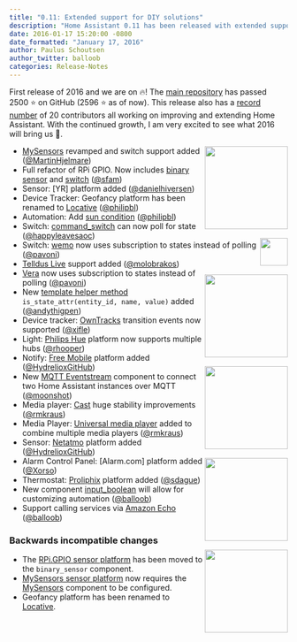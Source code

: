 ```yaml
---
title: "0.11: Extended support for DIY solutions"
description: "Home Assistant 0.11 has been released with extended support for making your own home automation components using a Raspberry Pi and MySensors."
date: 2016-01-17 15:20:00 -0800
date_formatted: "January 17, 2016"
author: Paulus Schoutsen
author_twitter: balloob
categories: Release-Notes
---
```


First release of 2016 and we are on 🔥! The [main repository][github-ha] has passed 2500 ⭐ on GitHub (2596 ⭐ as of now). This release also has a [record number][release-pr] of 20 contributors all working on improving and extending Home Assistant. With the continued growth, I am very excited to see what 2016 will bring us 🤘.

[github-ha]: https://github.com/home-assistant/home-assistant/
[release-pr]: https://github.com/home-assistant/home-assistant/pull/883#partial-users-participants

<img src='https://brands.home-assistant.io/mysensors/logo.png' style='clear: right; border:none; box-shadow: none; float: right; margin-bottom: 16px;' width='150' /><img src='/images/supported_brands/raspberry-pi.png' style='clear: right; border:none; box-shadow: none; float: right; margin-bottom: 16px;' width='50' /><img src='/images/supported_brands/telldus_tellstick.png' style='clear: right; border:none; box-shadow: none; float: right; margin-bottom: 16px;' width='150' /><img src='/images/supported_brands/free_mobile.png' style='clear: right; border:none; box-shadow: none; float: right; margin-bottom: 16px;' width='150' /><img src='/images/supported_brands/netatmo.png' style='clear: right; border:none; box-shadow: none; float: right; margin-bottom: 16px;' width='150' /><img src='/images/supported_brands/proliphix.png' style='clear: right; border:none; box-shadow: none; float: right; margin-bottom: 16px;' width='150' />

 - [MySensors] revamped and switch support added ([@MartinHjelmare][@MartinHjelmare])
 - Full refactor of RPi GPIO. Now includes [binary sensor][rpi-bs] and [switch][rpi-s] ([@sfam])
 - Sensor: [YR] platform added ([@danielhiversen])
 - Device Tracker: Geofancy platform has been renamed to [Locative] ([@philipbl])
 - Automation: Add [sun condition] ([@philipbl])
 - Switch: [command_switch] can now poll for state ([@happyleavesaoc][@happyleavesaoc])
 - Switch: [wemo] now uses subscription to states instead of polling ([@pavoni][@pavoni])
 - [Telldus Live] support added ([@molobrakos])
 - [Vera] now uses subscription to states instead of polling ([@pavoni])
 - New [template helper method] `is_state_attr(entity_id, name, value)` added ([@andythigpen])
 - Device tracker: [OwnTracks] transition events now supported ([@xifle])
 - Light: [Philips Hue] platform now supports multiple hubs ([@rhooper])
 - Notify: [Free Mobile] platform added ([@HydrelioxGitHub])
 - New [MQTT Eventstream] component to connect two Home Assistant instances over MQTT ([@moonshot])
 - Media player: [Cast] huge stability improvements ([@rmkraus])
 - Media Player: [Universal media player] added to combine multiple media players ([@rmkraus])
 - Sensor: [Netatmo] platform added ([@HydrelioxGitHub])
 - Alarm Control Panel: [Alarm.com] platform added ([@Xorso])
 - Thermostat: [Proliphix] platform added ([@sdague])
 - New component [input_boolean] will allow for customizing automation ([@balloob])
 - Support calling services via [Amazon Echo] ([@balloob])

[MySensors]: /integrations/mysensors/
[Locative]: /integrations/locative
[sun condition]: /getting-started/automation-condition/#sun-condition
[command_switch]: /integrations/switch.command_line/
[wemo]: /integrations/wemo
[Telldus Live]: /integrations/tellduslive/
[Vera]: /integrations/vera/
[template helper method]: /topics/templating/#home-assistant-template-extensions
[OwnTracks]: /integrations/owntracks
[Philips Hue]: /integrations/hue
[Free Mobile]: /integrations/free_mobile
[MQTT Eventstream]: /integrations/mqtt_eventstream/
[Cast]: /integrations/cast
[Universal media player]: /integrations/universal
[Netatmo]: /integrations/netatmo#sensor
[Proliphix]: /integrations/proliphix/
[rpi-bs]: /integrations/rpi_gpio#binary-sensor
[rpi-s]: /integrations/rpi_gpio#switch
[input_boolean]: /integrations/input_boolean/
[MySensors sensor platform]: /integrations/sensor.mysensors/
[Amazon Echo]: /integrations/alexa/

### Backwards incompatible changes
 - The [RPi.GPIO sensor platform][rpi-bs] has been moved to the `binary_sensor` component.
 - [MySensors sensor platform] now requires the [MySensors] component to be configured.
 - Geofancy platform has been renamed to [Locative].

[@MartinHjelmare]: https://github.com/MartinHjelmare
[@danielhiversen]: https://github.com/danielhiversen
[@philipbl]: https://github.com/philipbl
[@happyleavesaoc]: https://github.com/happyleavesaoc
[@pavoni]: https://github.com/pavoni
[@molobrakos]: https://github.com/molobrakos
[@andythigpen]: https://github.com/andythigpen
[@xifle]: https://github.com/xifle
[@rhooper]: https://github.com/rhooper
[@HydrelioxGitHub]: https://github.com/HydrelioxGitHub
[@moonshot]: https://github.com/moonshot
[@rmkraus]: https://github.com/rmkraus
[@Xorso]: https://github.com/Xorso
[@sdague]: https://github.com/sdague
[@balloob]: https://github.com/balloob
[@sfam]: https://github.com/sfam
